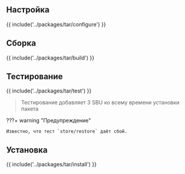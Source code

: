 <pkg :name="'tar'" instsize showsbu2></pkg>

## Настройка

{{ include('../packages/tar/configure') }}

## Сборка

{{ include('../packages/tar/build') }}

## Тестирование

{{ include('../packages/tar/test') }}

> Тестирование добавляет 3 SBU ко всему времени установки пакета

???+ warning "Предупреждение"

    Известно, что тест `store/restore` даёт сбой.

## Установка

{{ include('../packages/tar/install') }}


